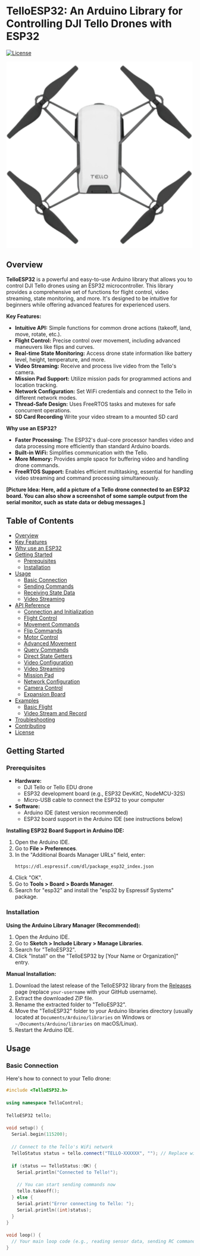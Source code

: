 # TelloESP32: An Arduino Library for Controlling DJI Tello Drones with ESP32

[![License](https://img.shields.io/badge/license-MIT-blue.svg)](https://opensource.org/licenses/MIT)

![tello-image](./docs/img/telloImage.png)

## Overview

**TelloESP32** is a powerful and easy-to-use Arduino library that allows you to control DJI Tello drones using an ESP32 microcontroller. This library provides a comprehensive set of functions for flight control, video streaming, state monitoring, and more. It's designed to be intuitive for beginners while offering advanced features for experienced users.

**Key Features:**

*   **Intuitive API:**  Simple functions for common drone actions (takeoff, land, move, rotate, etc.).
*   **Flight Control:**  Precise control over movement, including advanced maneuvers like flips and curves.
*   **Real-time State Monitoring:** Access drone state information like battery level, height, temperature, and more.
*   **Video Streaming:** Receive and process live video from the Tello's camera.
*   **Mission Pad Support:**  Utilize mission pads for programmed actions and location tracking.
*   **Network Configuration:** Set WiFi credentials and connect to the Tello in different network modes.
*   **Thread-Safe Design:** Uses FreeRTOS tasks and mutexes for safe concurrent operations.
*   **SD Card Recording** Write your video stream to a mounted SD card

**Why use an ESP32?**

*   **Faster Processing:** The ESP32's dual-core processor handles video and data processing more efficiently than standard Arduino boards.
*   **Built-in WiFi:** Simplifies communication with the Tello.
*   **More Memory:** Provides ample space for buffering video and handling drone commands.
*   **FreeRTOS Support:** Enables efficient multitasking, essential for handling video streaming and command processing simultaneously.

**[Picture Idea: Here, add a picture of a Tello drone connected to an ESP32 board. You can also show a screenshot of some sample output from the serial monitor, such as state data or debug messages.]**

## Table of Contents

*   [Overview](#overview)
*   [Key Features](#key-features)
*   [Why use an ESP32](#why-use-an-esp32)
*   [Getting Started](#getting-started)
    *   [Prerequisites](#prerequisites)
    *   [Installation](#installation)
*   [Usage](#usage)
    *   [Basic Connection](#basic-connection)
    *   [Sending Commands](#sending-commands)
    *   [Receiving State Data](#receiving-state-data)
    *   [Video Streaming](#video-streaming)
*   [API Reference](#api-reference)
    *   [Connection and Initialization](#connection-and-initialization)
    *   [Flight Control](#flight-control)
    *   [Movement Commands](#movement-commands)
    *   [Flip Commands](#flip-commands)
    *   [Motor Control](#motor-control)
    *   [Advanced Movement](#advanced-movement)
    *   [Query Commands](#query-commands)
    *   [Direct State Getters](#direct-state-getters)
    *   [Video Configuration](#video-configuration-1)
    *   [Video Streaming](#video-streaming-1)
    *   [Mission Pad](#mission-pad)
    *   [Network Configuration](#network-configuration-1)
    *   [Camera Control](#camera-control-1)
    *   [Expansion Board](#expansion-board)
*   [Examples](#examples)
    *   [Basic Flight](#basic-flight)
    *   [Video Stream and Record](#video-stream-and-record)
*   [Troubleshooting](#troubleshooting)
*   [Contributing](#contributing)
*   [License](#license)

## Getting Started

### Prerequisites

*   **Hardware:**
    *   DJI Tello or Tello EDU drone
    *   ESP32 development board (e.g., ESP32 DevKitC, NodeMCU-32S)
    *   Micro-USB cable to connect the ESP32 to your computer
*   **Software:**
    *   Arduino IDE (latest version recommended)
    *   ESP32 board support in the Arduino IDE (see instructions below)

**Installing ESP32 Board Support in Arduino IDE:**

1. Open the Arduino IDE.
2. Go to **File > Preferences**.
3. In the "Additional Boards Manager URLs" field, enter:
    ```
    https://dl.espressif.com/dl/package_esp32_index.json
    ```
4. Click "OK".
5. Go to **Tools > Board > Boards Manager**.
6. Search for "esp32" and install the "esp32 by Espressif Systems" package.

### Installation

**Using the Arduino Library Manager (Recommended):**

1. Open the Arduino IDE.
2. Go to **Sketch > Include Library > Manage Libraries**.
3. Search for "TelloESP32".
4. Click "Install" on the "TelloESP32 by \[Your Name or Organization]" entry.

**Manual Installation:**

1. Download the latest release of the TelloESP32 library from the [Releases](https://github.com/your-username/TelloESP32/releases) page (replace `your-username` with your GitHub username).
2. Extract the downloaded ZIP file.
3. Rename the extracted folder to "TelloESP32".
4. Move the "TelloESP32" folder to your Arduino libraries directory (usually located at `Documents/Arduino/libraries` on Windows or `~/Documents/Arduino/libraries` on macOS/Linux).
5. Restart the Arduino IDE.

## Usage

### Basic Connection

Here's how to connect to your Tello drone:

```cpp
#include <TelloESP32.h>

using namespace TelloControl;

TelloESP32 tello;

void setup() {
  Serial.begin(115200);

  // Connect to the Tello's WiFi network
  TelloStatus status = tello.connect("TELLO-XXXXXX", ""); // Replace with your Tello's SSID and password if needed

  if (status == TelloStatus::OK) {
    Serial.println("Connected to Tello!");

    // You can start sending commands now
    tello.takeoff();
  } else {
    Serial.print("Error connecting to Tello: ");
    Serial.println((int)status);
  }
}

void loop() {
  // Your main loop code (e.g., reading sensor data, sending RC commands)
}
